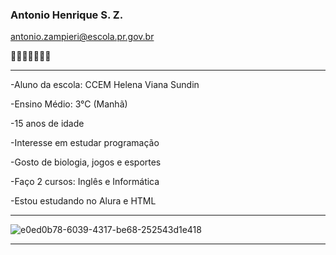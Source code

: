 ### Antonio Henrique S. Z.
antonio.zampieri@escola.pr.gov.br

🙏🙏🙏🙏🙏🙏🙏
_____________________________________________________________________________________________________________________________________________________________
-Aluno da escola: CCEM Helena Viana Sundin

-Ensino Médio: 3°C (Manhã)

-15 anos de idade

-Interesse em estudar programação

-Gosto de biologia, jogos e esportes

-Faço 2 cursos: Inglês e Informática

-Estou estudando no Alura e HTML
_____________________________________________________________________________________________________________________________________________________________
![e0ed0b78-6039-4317-be68-252543d1e418](https://github.com/AntonioAdrianoSZ/AntonioAdrianoSZ/assets/144065515/646e4059-6a8c-4d3e-bd17-181d6a9ffc7b)
_____________________________________________________________________________________________________________________________________________________________






